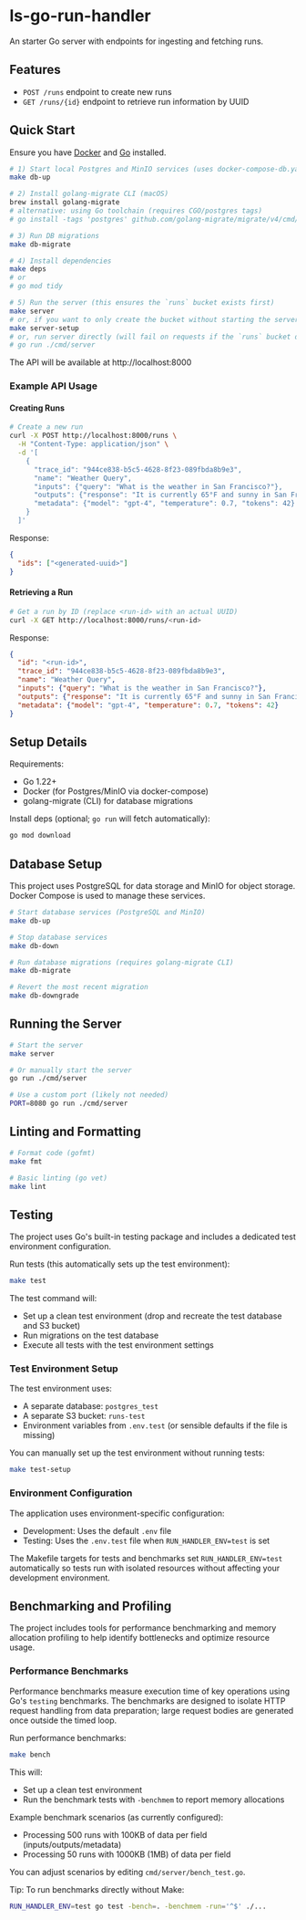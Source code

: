 # ls-go-run-handler

An starter Go server with endpoints for ingesting and fetching runs.

## Features

- `POST /runs` endpoint to create new runs
- `GET /runs/{id}` endpoint to retrieve run information by UUID

## Quick Start

Ensure you have [Docker](https://docker.com) and  [Go](https://go.dev) installed.

```bash
# 1) Start local Postgres and MinIO services (uses docker-compose-db.yaml)
make db-up

# 2) Install golang-migrate CLI (macOS)
brew install golang-migrate
# alternative: using Go toolchain (requires CGO/postgres tags)
# go install -tags 'postgres' github.com/golang-migrate/migrate/v4/cmd/migrate@latest

# 3) Run DB migrations
make db-migrate

# 4) Install dependencies
make deps
# or
# go mod tidy

# 5) Run the server (this ensures the `runs` bucket exists first)
make server
# or, if you want to only create the bucket without starting the server
make server-setup
# or, run server directly (will fail on requests if the `runs` bucket doesn't exist)
# go run ./cmd/server
```

The API will be available at http://localhost:8000

### Example API Usage

#### Creating Runs

```bash
# Create a new run
curl -X POST http://localhost:8000/runs \
  -H "Content-Type: application/json" \
  -d '[
    {
      "trace_id": "944ce838-b5c5-4628-8f23-089fbda8b9e3",
      "name": "Weather Query",
      "inputs": {"query": "What is the weather in San Francisco?"},
      "outputs": {"response": "It is currently 65°F and sunny in San Francisco."},
      "metadata": {"model": "gpt-4", "temperature": 0.7, "tokens": 42}
    }
  ]'
```

Response:
```json
{
  "ids": ["<generated-uuid>"]
}
```

#### Retrieving a Run

```bash
# Get a run by ID (replace <run-id> with an actual UUID)
curl -X GET http://localhost:8000/runs/<run-id>
```

Response:
```json
{
  "id": "<run-id>",
  "trace_id": "944ce838-b5c5-4628-8f23-089fbda8b9e3",
  "name": "Weather Query",
  "inputs": {"query": "What is the weather in San Francisco?"},
  "outputs": {"response": "It is currently 65°F and sunny in San Francisco."},
  "metadata": {"model": "gpt-4", "temperature": 0.7, "tokens": 42}
}
```

## Setup Details

Requirements:
- Go 1.22+
- Docker (for Postgres/MinIO via docker-compose)
- golang-migrate (CLI) for database migrations

Install deps (optional; `go run` will fetch automatically):
```bash
go mod download
```

## Database Setup

This project uses PostgreSQL for data storage and MinIO for object storage. Docker Compose is used to manage these services.

```bash
# Start database services (PostgreSQL and MinIO)
make db-up

# Stop database services
make db-down

# Run database migrations (requires golang-migrate CLI)
make db-migrate

# Revert the most recent migration
make db-downgrade
```

## Running the Server

```bash
# Start the server
make server

# Or manually start the server
go run ./cmd/server

# Use a custom port (likely not needed)
PORT=8080 go run ./cmd/server
```

## Linting and Formatting

```bash
# Format code (gofmt)
make fmt

# Basic linting (go vet)
make lint
```

## Testing

The project uses Go's built-in testing package and includes a dedicated test environment configuration.

Run tests (this automatically sets up the test environment):

```bash
make test
```

The test command will:

- Set up a clean test environment (drop and recreate the test database and S3 bucket)
- Run migrations on the test database
- Execute all tests with the test environment settings

### Test Environment Setup

The test environment uses:

- A separate database: `postgres_test`
- A separate S3 bucket: `runs-test`
- Environment variables from `.env.test` (or sensible defaults if the file is missing)

You can manually set up the test environment without running tests:

```bash
make test-setup
```

### Environment Configuration

The application uses environment-specific configuration:

- Development: Uses the default `.env` file
- Testing: Uses the `.env.test` file when `RUN_HANDLER_ENV=test` is set

The Makefile targets for tests and benchmarks set `RUN_HANDLER_ENV=test` automatically so tests run with isolated resources without affecting your development environment.

## Benchmarking and Profiling

The project includes tools for performance benchmarking and memory allocation profiling to help identify bottlenecks and optimize resource usage.

### Performance Benchmarks

Performance benchmarks measure execution time of key operations using Go's `testing` benchmarks. The benchmarks are designed to isolate HTTP request handling from data preparation; large request bodies are generated once outside the timed loop.

Run performance benchmarks:

```bash
make bench
```

This will:

- Set up a clean test environment
- Run the benchmark tests with `-benchmem` to report memory allocations

Example benchmark scenarios (as currently configured):

- Processing 500 runs with 100KB of data per field (inputs/outputs/metadata)
- Processing 50 runs with 1000KB (1MB) of data per field

You can adjust scenarios by editing `cmd/server/bench_test.go`.

Tip: To run benchmarks directly without Make:

```bash
RUN_HANDLER_ENV=test go test -bench=. -benchmem -run='^$' ./...
```
